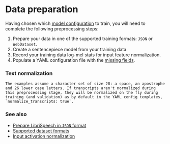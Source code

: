 # Data preparation <a name="data_preparation"></a>

Having chosen which [model configuration](model_yaml_configurations.md) to train, you will need to complete the following preprocessing steps:

1. Prepare your data in one of the supported training formats: `JSON` or `WebDataset`.
2. Create a sentencepiece model from your training data.
3. Record your training data log-mel stats for input feature normalization.
4. Populate a YAML configuration file with the [missing fields](model_yaml_configurations.md#missing_yaml_fields).

### Text normalization <a name="text_norm"></a>

```admonish
The examples assume a character set of size 28: a space, an apostrophe and 26 lower case letters. If transcripts aren't normalized during this preprocessing stage, they will be normalized on the fly during training (and validation) as by default in the YAML config templates, `normalize_transcripts: true`.
```

### See also

* [Prepare LibriSpeech in `JSON` format](json_format.md#librispeech_json)
* [Supported dataset formats](supported_dataset_formats.md)
* [Input activation normalization](log_mel_feature_normalization.md)
